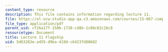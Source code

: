 ```yaml
---
content_type: resource
description: This file contains information regarding lecture 11.
file: https://ol-ocw-studio-app-qa.s3.amazonaws.com/courses/15-067-competitive-decision-making-and-negotiation-spring-2011/5d63283ea455d9ba419dc64237d80682_MIT15_067S11_lec11.pdf
file_type: application/pdf
parent_uid: cf26a17f-150b-1720-cd8b-1c08c02c26c8
resourcetype: Document
title: Lecture 11 Flagship
uid: 5d63283e-a455-d9ba-419d-c64237d80682
---
```


